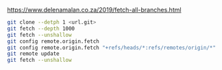 https://www.delenamalan.co.za/2019/fetch-all-branches.html
```bash
git clone --detph 1 <url.git>
git fetch --depth 1000
git fetch --unshallow
git config remote.origin.fetch
git config remote.origin.fetch "+refs/heads/*:refs/remotes/origin/*"
git remote update
git fetch --unshallow
```